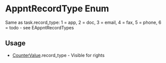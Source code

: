 <properties generated="1" SortOrder="990" />

# AppntRecordType Enum

Same as task.record_type: 1 = app, 2 = doc, 3 = email, 4 = fax, 5 = phone, 6 = todo - see EAppntRecordTypes


## Usage
* [CounterValue](CounterValue.md).record_type - Visible for rights

